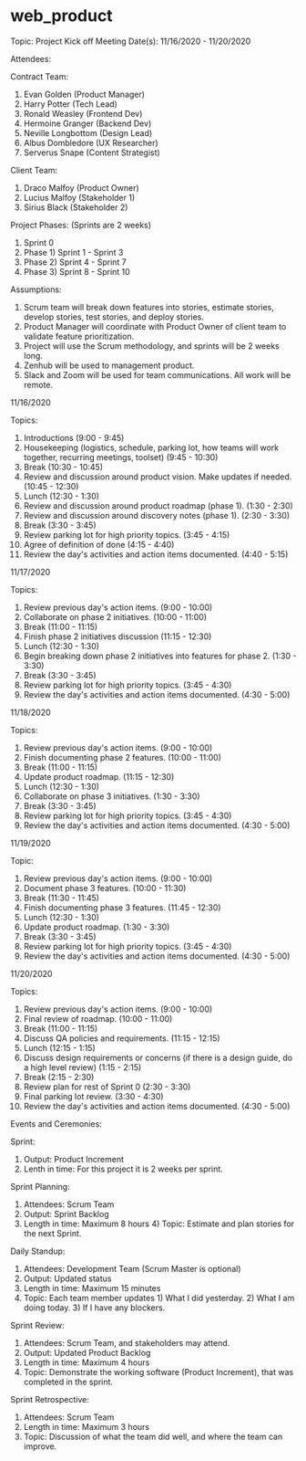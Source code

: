 # web_product

Topic: Project Kick off Meeting
Date(s): 11/16/2020 - 11/20/2020

Attendees:

 Contract Team: 
 
  1) Evan Golden (Product Manager)
  2) Harry Potter (Tech Lead)
  3) Ronald Weasley (Frontend Dev)
  4) Hermoine Granger (Backend Dev)
  5) Neville Longbottom (Design Lead)
  6) Albus Dombledore (UX Researcher)
  7) Serverus Snape (Content Strategist)
 
 Client Team:
 
  1) Draco Malfoy (Product Owner)
  2) Lucius Malfoy (Stakeholder 1)
  3) Sirius Black (Stakeholder 2)
  
 Project Phases: (Sprints are 2 weeks)
 
  1) Sprint 0
  2) Phase 1) Sprint 1 - Sprint 3
  3) Phase 2) Sprint 4 - Sprint 7 
  4) Phase 3) Sprint 8 - Sprint 10
  
  Assumptions:
  
  1) Scrum team will break down features into stories, estimate stories, develop stories, test stories, and deploy stories.
  2) Product Manager will coordinate with Product Owner of client team to validate feature prioritization.
  3) Project will use the Scrum methodology, and sprints will be 2 weeks long.
  4) Zenhub will be used to management product.
  6) Slack and Zoom will be used for team communications. All work will be remote.
   
 11/16/2020
 
  Topics:
  
   1) Introductions (9:00 - 9:45)
   2) Housekeeping (logistics, schedule, parking lot, how teams will work together, recurring meetings, toolset) (9:45 - 10:30)
   3) Break (10:30 - 10:45)
   4) Review and discussion around product vision.  Make updates if needed. (10:45 - 12:30)
   5) Lunch (12:30 - 1:30)
   6) Review and discussion around product roadmap (phase 1). (1:30 - 2:30)
   7) Review and discussion around discovery notes (phase 1). (2:30 - 3:30)
   8) Break (3:30 - 3:45)
   9) Review parking lot for high priority topics. (3:45 - 4:15)
   10) Agree of definition of done (4:15 - 4:40)
   11) Review the day's activities and action items documented. (4:40 - 5:15)
    
    
 11/17/2020
  
  Topics:
   
   1) Review previous day's action items. (9:00 - 10:00)
   2) Collaborate on phase 2 initiatives. (10:00 - 11:00)
   3) Break (11:00 - 11:15)
   4) Finish phase 2 initiatives discussion (11:15 - 12:30)
   5) Lunch (12:30 - 1:30)
   6) Begin breaking down phase 2 initiatives into features for phase 2. (1:30 - 3:30)
   7) Break (3:30 - 3:45)
   8) Review parking lot for high priority topics. (3:45 - 4:30)
   9) Review the day's activities and action items documented. (4:30 - 5:00)
    
 11/18/2020
  
  Topics:
   
   1) Review previous day's action items. (9:00 - 10:00)
   2) Finish documenting phase 2 features. (10:00 - 11:00)
   3) Break (11:00 - 11:15)
   4) Update product roadmap. (11:15 - 12:30)
   5) Lunch (12:30 - 1:30)
   6) Collaborate on phase 3 initiatives. (1:30 - 3:30)
   7) Break (3:30 - 3:45)
   8) Review parking lot for high priority topics. (3:45 - 4:30)
   9) Review the day's activities and action items documented. (4:30 - 5:00)
   
 11/19/2020
  
  Topic:
   
   1) Review previous day's action items. (9:00 - 10:00)
   2) Document phase 3 features. (10:00 - 11:30)
   3) Break (11:30 - 11:45)
   4) Finish documenting phase 3 features. (11:45 - 12:30)
   5) Lunch (12:30 - 1:30)
   6) Update product roadmap. (1:30 - 3:30)
   7) Break (3:30 - 3:45)
   8) Review parking lot for high priority topics. (3:45 - 4:30)
   9) Review the day's activities and action items documented. (4:30 - 5:00)
    
 11/20/2020
  
  Topics:
   
   1) Review previous day's action items. (9:00 - 10:00)
   2) Final review of roadmap. (10:00 - 11:00)
   3) Break (11:00 - 11:15)
   4) Discuss QA policies and requirements. (11:15 - 12:15)
   5) Lunch (12:15 - 1:15)
   6) Discuss design requirements or concerns (if there is a design guide, do a high level review) (1:15 - 2:15)
   7) Break (2:15 - 2:30)
   8) Review plan for rest of Sprint 0 (2:30 - 3:30)
   9) Final parking lot review. (3:30 - 4:30)
   10) Review the day's activities and action items documented. (4:30 - 5:00)
  
 Events and Ceremonies:
  
  Sprint:
   
   1) Output: Product Increment
   2) Lenth in time: For this project it is 2 weeks per sprint.
  
  Sprint Planning:
   
   1) Attendees: Scrum Team
   2) Output: Sprint Backlog
   3) Length in time: Maximum 8 hours    4) Topic: Estimate and plan stories for the next Sprint.
   
  Daily Standup:
   
   1) Attendees: Development Team (Scrum Master is optional)
   2) Output: Updated status
   3) Length in time: Maximum 15 minutes
   4) Topic: Each team member updates 1) What I did yesterday. 2) What I am doing today. 3) If I have any blockers.
    
  Sprint Review:
   
   1) Attendees: Scrum Team, and stakeholders may attend.
   2) Output: Updated Product Backlog
   3) Length in time: Maximum 4 hours
   4) Topic: Demonstrate the working software (Product Increment), that was completed in the sprint.
    
  Sprint Retrospective:
   
   1) Attendees: Scrum Team
   2) Length in time: Maximum 3 hours
   3) Topic: Discussion of what the team did well, and where the team can improve.
